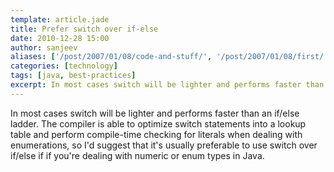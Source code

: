 ```yaml
---
template: article.jade
title: Prefer switch over if-else
date: 2010-12-28 15:00
author: sanjeev
aliases: ['/post/2007/01/08/code-and-stuff/', '/post/2007/01/08/first/', '/post/2008/01/08/first']
categories: [technology]
tags: [java, best-practices]
excerpt: In most cases switch will be lighter and performs faster than an if/else ladder.
---
```

In most cases switch will be lighter and performs faster than an if/else ladder. The compiler is able to optimize switch statements into a lookup table and perform compile-time checking for literals when dealing with enumerations, so I'd suggest that it's usually preferable to use switch over if/else if if you're dealing with numeric or enum types in Java. 

